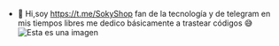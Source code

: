 - 👋 Hi,soy https://t.me/SokyShop fan de la tecnología y de telegram en mis tiempos libres me dedico básicamente a trastear códigos 😅
![Esta es una imagen](https://github.com/SokyFre2/enlace-Directo/blob/main/assets/Images/IMG_20220710_180342_403.jpg)
